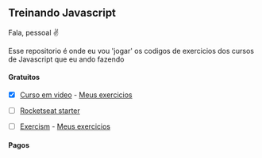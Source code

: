 ## Treinando Javascript 

Fala, pessoal ✌️

Esse repositorio é onde eu vou 'jogar' os codigos de exercicios dos cursos de Javascript que eu ando fazendo 


#### Gratuitos 

- [x] [Curso em video](https://www.youtube.com/playlist?list=PLHz_AreHm4dlsK3Nr9GVvXCbpQyHQl1o1) - [Meus exercicios](https://github.com/MilenaCarecho/treinandoJavascript/tree/master/CursoEmVideo) 

- [ ] [Rocketseat starter](https://rocketseat.com.br/starter)

- [ ] [Exercism](https://exercism.io/) - [Meus exercicios](https://github.com/MilenaCarecho/treinandoJavascript/tree/master/EXERCISM) 

#### Pagos